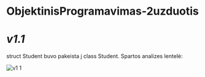 # ObjektinisProgramavimas-2uzduotis

# _**v1.1**_

struct Student buvo pakeista į class Student. Spartos analizes lentelė:

![v1 1](https://user-images.githubusercontent.com/90028851/144236777-0f8f8d3a-0272-4447-9181-1dfe3ffede39.png)

